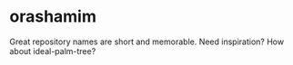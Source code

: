 # orashamim
Great repository names are short and memorable. Need inspiration? How about ideal-palm-tree?
